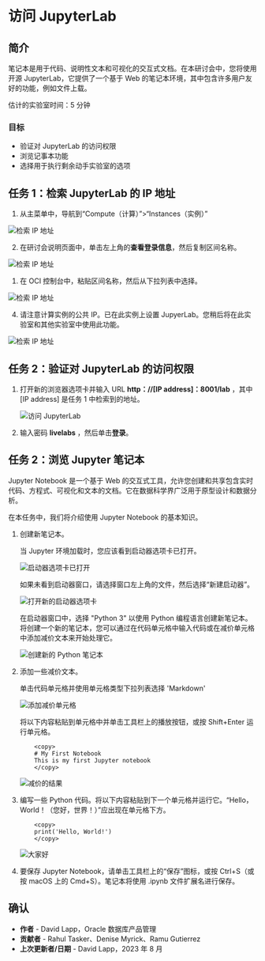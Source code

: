 # 访问 JupyterLab

## 简介

笔记本是用于代码、说明性文本和可视化的交互式文档。在本研讨会中，您将使用开源 JupyterLab，它提供了一个基于 Web 的笔记本环境，其中包含许多用户友好的功能，例如文件上载。

估计的实验室时间：5 分钟

### 目标

*   验证对 JupyterLab 的访问权限
*   浏览记事本功能
*   选择用于执行剩余动手实验室的选项

## 任务 1：检索 JupyterLab 的 IP 地址

1.  从主菜单中，导航到“Compute（计算）”>“Instances（实例）”

![检索 IP 地址](images/compute-01.png)

2.  在研讨会说明页面中，单击左上角的**查看登录信息**，然后复制区间名称。

![检索 IP 地址](images/compartment.png)

1.  在 OCI 控制台中，粘贴区间名称，然后从下拉列表中选择。

![检索 IP 地址](images/compute-02.png)

4.  请注意计算实例的公共 IP。已在此实例上设置 JupyerLab。您稍后将在此实验室和其他实验室中使用此功能。

![检索 IP 地址](images/compute-03.png)

## 任务 2：验证对 JupyterLab 的访问权限

1.  打开新的浏览器选项卡并输入 URL **http：//\[IP address\]：8001/lab** ，其中 \[IP address\] 是任务 1 中检索到的地址。
    
    ![访问 JupyterLab](images/access-jupyter-01.png)
    
2.  输入密码 **livelabs** ，然后单击**登录**。
    

## 任务 2：浏览 Jupyter 笔记本

Jupyter Notebook 是一个基于 Web 的交互式工具，允许您创建和共享包含实时代码、方程式、可视化和文本的文档。它在数据科学界广泛用于原型设计和数据分析。

在本任务中，我们将介绍使用 Jupyter Notebook 的基本知识。

1.  创建新笔记本。
    
    当 Jupyter 环境加载时，您应该看到启动器选项卡已打开。
    
    ![启动器选项卡已打开](./images/launcher1.png)
    
    如果未看到启动器窗口，请选择窗口左上角的文件，然后选择“新建启动器”。
    
    ![打开新的启动器选项卡](./images/launcher2.png)
    
    在启动器窗口中，选择 "Python 3" 以使用 Python 编程语言创建新笔记本。将创建一个新的笔记本，您可以通过在代码单元格中输入代码或在减价单元格中添加减价文本来开始处理它。
    
    ![创建新的 Python 笔记本](./images/launcher3.png)
    
2.  添加一些减价文本。
    
    单击代码单元格并使用单元格类型下拉列表选择 'Markdown'
    
    ![添加减价单元格](./images/notebook1.png)
    
    将以下内容粘贴到单元格中并单击工具栏上的播放按钮，或按 Shift+Enter 运行单元格。
    
        	<copy>
        	# My First Notebook
        	This is my first Jupyter notebook
        	</copy>
        
    
    ![减价的结果](./images/notebook2.png)
    
3.  编写一些 Python 代码。将以下内容粘贴到下一个单元格并运行它。“Hello，World！（您好，世界！）”应出现在单元格下方。
    
        	<copy>
        	print('Hello, World!')
        	</copy>
        
        
    
    ![大家好](./images/notebook3.png)
    
4.  要保存 Jupyter Notebook，请单击工具栏上的“保存”图标，或按 Ctrl+S（或按 macOS 上的 Cmd+S）。笔记本将使用 .ipynb 文件扩展名进行保存。
    

## 确认

*   **作者** - David Lapp，Oracle 数据库产品管理
*   **贡献者** - Rahul Tasker、Denise Myrick、Ramu Gutierrez
*   **上次更新者/日期** - David Lapp，2023 年 8 月